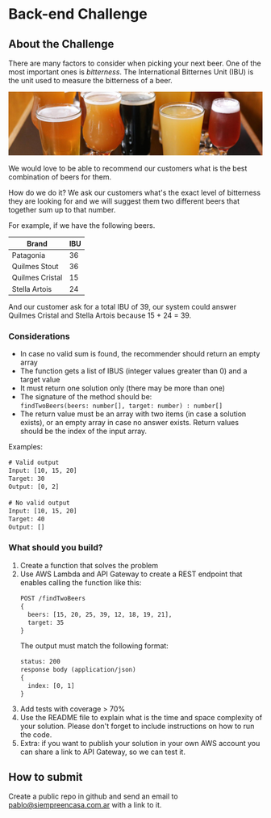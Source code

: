 # Back-end Challenge

## About the Challenge 

There are many factors to consider when picking your next beer. One of the most important ones is _bitterness_. The International Bitternes Unit (IBU) is the unit used to measure the bitterness of a beer.

![Beers](beers.jpeg)

We would love to be able to recommend our customers what is the best combination of beers for them. 

How do we do it? We ask our customers what's the exact level of bitterness they are looking for and we will suggest them two different beers that together sum up to that number. 

For example, if we have the following beers. 

| Brand             | IBU   |
|-------------------|-------|
| Patagonia         | 36    |
| Quilmes Stout     | 36    |
| Quilmes Cristal   | 15    |
| Stella Artois     | 24    |

And our customer ask for a total IBU of 39, our system could answer Quilmes Cristal and Stella Artois because 15 + 24 = 39. 

### Considerations 

- In case no valid sum is found, the recommender should return an empty array
- The function gets a list of IBUS (integer values greater than 0) and a target value
- It must return one solution only (there may be more than one)
- The signature of the method should be:  
	`findTwoBeers(beers: number[], target: number) : number[]`
- The return value must be an array with two items (in case a solution exists), or an empty array in case no answer exists. Return values should be the index of the input array.

Examples:

```
# Valid output
Input: [10, 15, 20]
Target: 30
Output: [0, 2]

# No valid output
Input: [10, 15, 20]
Target: 40
Output: []
```

### What should you build?

1. Create a function that solves the problem
2. Use AWS Lambda and API Gateway to create a REST endpoint that enables calling the function like this: 
    ```
    POST /findTwoBeers
    {
      beers: [15, 20, 25, 39, 12, 18, 19, 21], 
      target: 35
    }
    ```
    The output must match the following format: 
    ```
    status: 200
    response body (application/json)
    {
      index: [0, 1]
    }
    ```
3. Add tests with coverage > 70%
4. Use the README file to explain what is the time and space complexity of your solution. Please don't forget to include instructions on how to run the code. 
5. Extra: if you want to publish your solution in your own AWS account you can share a link to API Gateway, so we can test it. 

## How to submit
Create a public repo in github and send an email to pablo@siempreencasa.com.ar with a link to it. 
